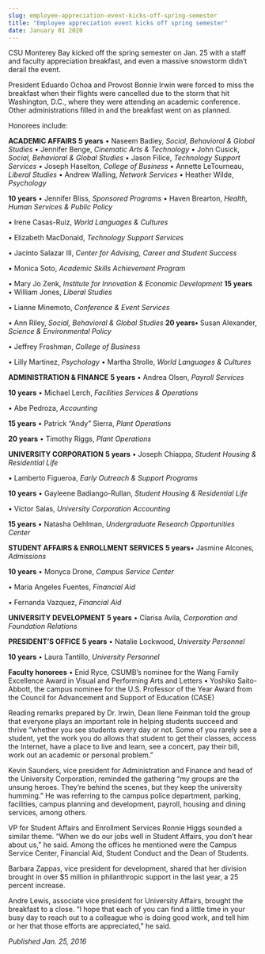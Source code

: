 ```yaml
---
slug: employee-appreciation-event-kicks-off-spring-semester
title: "Employee appreciation event kicks off spring semester"
date: January 01 2020
---
```


 
<p>
  CSU Monterey Bay kicked off the spring semester on Jan. 25 with a staff and
  faculty appreciation breakfast, and even a massive snowstorm didn’t derail the
  event.
</p>
<p>
  President Eduardo Ochoa and Provost Bonnie Irwin were forced to miss the
  breakfast when their flights were cancelled due to the storm that hit
  Washington, D.C., where they were attending an academic conference. Other
  administrations filled in and the breakfast went on as planned.
</p>
<p>Honorees include:</p>
<p>
  <strong>ACADEMIC AFFAIRS</strong>
  <strong>5 years</strong>
  • Naseem Badiey, <em>Social, Behavioral &amp; Global Studies</em> • Jennifer
  Benge, <em>Cinematic Arts &amp; Technology</em> • John Cusick,
  <em>Social, Behavioral &amp; Global Studies</em> • Jason Filice,
  <em>Technology Support Services</em> • Joseph Haselton,
  <em>College of Business</em> • Annette LeTourneau, <em>Liberal Studies</em> •
  Andrew Walling, <em>Network Services</em> • Heather Wilde, <em>Psychology</em>

  <strong>10 years</strong>
  • Jennifer Bliss, <em>Sponsored Programs</em> • Haven Brearton,
  <em>Health, Human Services &amp; Public Policy</em>

  • Irene Casas&#45;Ruiz, <em>World Languages &amp; Cultures</em>

  • Elizabeth MacDonald, <em>Technology Support Services</em>

  • Jacinto Salazar III,
  <em>Center for Advising, Career and Student Success</em>

  • Monica Soto, <em>Academic Skills Achievement Program</em>

  • Mary Jo Zenk, <em>Institute for Innovation &amp; Economic Development</em>
  <strong>15 years</strong>
  • William Jones, <em>Liberal Studies</em>

  • Lianne Minemoto, <em>Conference &amp; Event Services</em>

  • Ann Riley, <em>Social, Behavioral &amp; Global Studies</em>
  <strong>20 years•</strong> Susan Alexander,
  <em>Science &amp; Environmental Policy</em>

  • Jeffrey Froshman, <em>College of Business</em>

  • Lilly Martinez, <em>Psychology</em> • Martha Strolle,
  <em>World Languages &amp; Cultures</em>
</p>
<p>
  <strong>ADMINISTRATION &amp; FINANCE</strong>
  <strong>5 years</strong>
  • Andrea Olsen, <em>Payroll Services</em>

  <strong>10 years</strong>
  • Michael Lerch, <em>Facilities Services &amp; Operations</em>

  • Abe Pedroza, <em>Accounting</em>

  <strong>15 years</strong>
  • Patrick “Andy” Sierra, <em>Plant Operations</em>

  <strong>20 years</strong>
  • Timothy Riggs, <em>Plant Operations</em>

  <strong>UNIVERSITY CORPORATION</strong>
  <strong>5 years</strong>
  • Joseph Chiappa, <em>Student Housing &amp; Residential Life</em>

  • Lamberto Figueroa, <em>Early Outreach &amp; Support Programs</em>

  <strong>10 years</strong>
  • Gayleene Badiango&#45;Rullan,
  <em>Student Housing &amp; Residential Life</em>

  • Victor Salas, <em>University Corporation Accounting</em>

  <strong>15 years</strong>
  • Natasha Oehlman, <em>Undergraduate Research Opportunities Center</em>

  <strong>STUDENT AFFAIRS &amp; ENROLLMENT SERVICES</strong>
  <strong>5 years</strong>• Jasmine Alcones, <em>Admissions</em>

  <strong>10 years</strong>
  • Monyca Drone, <em>Campus Service Center</em>

  • Maria Angeles Fuentes, <em>Financial Aid</em>

  • Fernanda Vazquez, <em>Financial Aid</em>

  <strong>UNIVERSITY DEVELOPMENT</strong>
  <strong>5 years</strong>
  • Clarisa Avila, <em>Corporation and Foundation Relations</em>

  <strong>PRESIDENT’S OFFICE</strong>
  <strong>5 years</strong>
  • Natalie Lockwood, <em>University Personnel</em>

  <strong>10 years</strong>
  • Laura Tantillo, <em>University Personnel</em>

  <strong>Faculty honorees</strong>
  • Enid Ryce, CSUMB’s nominee for the Wang Family Excellence Award in Visual
  and Performing Arts and Letters • Yoshiko Saito&#45;Abbott, the campus nominee
  for the U.S. Professor of the Year Award from the Council for Advancement and
  Support of Education &#40;CASE&#41;
</p>
<p>
  Reading remarks prepared by Dr. Irwin, Dean Ilene Feinman told the group that
  everyone plays an important role in helping students succeed and thrive
  “whether you see students every day or not. Some of you rarely see a student,
  yet the work you do allows that student to get their classes, access the
  Internet, have a place to live and learn, see a concert, pay their bill, work
  out an academic or personal problem.”
</p>
<p>
  Kevin Saunders, vice president for Administration and Finance and head of the
  University Corporation, reminded the gathering “my groups are the unsung
  heroes. They’re behind the scenes, but they keep the university humming.” He
  was referring to the campus police department, parking, facilities, campus
  planning and development, payroll, housing and dining services, among others.
</p>
<p>
  VP for Student Affairs and Enrollment Services Ronnie Higgs sounded a similar
  theme. “When we do our jobs well in Student Affairs, you don’t hear about us,”
  he said. Among the offices he mentioned were the Campus Service Center,
  Financial Aid, Student Conduct and the Dean of Students.
</p>
<p>
  Barbara Zappas, vice president for development, shared that her division
  brought in over $5 million in philanthropic support in the last year, a 25
  percent increase.
</p>
<p>
  Andre Lewis, associate vice president for University Affairs, brought the
  breakfast to a close. “I hope that each of you can find a little time in your
  busy day to reach out to a colleague who is doing good work, and tell him or
  her that those efforts are appreciated,” he said.
</p>
<p><em>Published Jan. 25, 2016</em></p>
 
